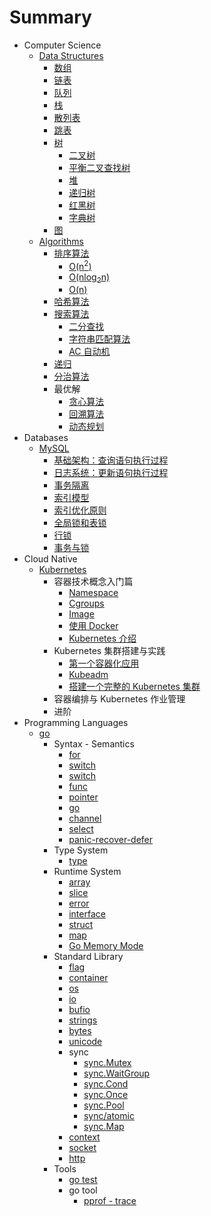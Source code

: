 # Summary

+ Computer Science
    + [Data Structures](computer-science/data-structures/data-structures.md)
        + [数组](computer-science/data-structures/array.md)
        + [链表](computer-science/data-structures/linkedlist.md)
        + [队列](computer-science/data-structures/queue.md)
        + [栈](computer-science/data-structures/stack.md)
        + [散列表](computer-science/data-structures/hashtable.md)
        + [跳表](computer-science/data-structures/skiplist.md)
        + [树](computer-science/data-structures/tree/tree.md)
            + [二叉树](computer-science/data-structures/tree/binarytree.md)
            + [平衡二叉查找树](computer-science/data-structures/tree/balancetree.md)
            + [堆](computer-science/data-structures/tree/heap.md)
            + [递归树](computer-science/data-structures/tree/recursiontree.md)
            + [红黑树](computer-science/data-structures/tree/redblacktree.md)
            + [字典树](computer-science/data-structures/tree/trietree.md)
        + [图](computer-science/data-structures/graph.md)
    + [Algorithms](computer-science/algorithms/algorithms.md)
        + [排序算法](computer-science/algorithms/sort/sort.md)
            + [O(n<sup>2</sup>)](computer-science/algorithms/sort/sort-On2.md)
            + [O(nlog<sub>2</sub>n)](computer-science/algorithms/sort/sort-Onlogn.md)
            + [O(n)](computer-science/algorithms/sort/sort-On.md)
        + [哈希算法](computer-science/algorithms/hash.md)
        + [搜索算法](computer-science/algorithms/search/search.md)
            + [二分查找](computer-science/algorithms/search/binary-search.md)
            + [字符串匹配算法](computer-science/algorithms/search/string.md)
            + [AC 自动机](computer-science/algorithms/search/aho-corasick.md)
        + [递归](computer-science/algorithms/recursion.md)
        + [分治算法](computer-science/algorithms/divide-and-conquer.md)
        + 最优解
            + [贪心算法](computer-science/algorithms/optimization/backtracking.md)
            + [回溯算法](computer-science/algorithms/optimization/dp.md)
            + [动态规划](computer-science/algorithms/optimization/greedy.md)
+ Databases
    + [MySQL](databases/mysql/mysql.md)
        + [基础架构：查询语句执行过程](databases/mysql/query-execution.md)
        + [日志系统：更新语句执行过程](databases/mysql/update-execution.md)
        + [事务隔离](databases/mysql/transaction-isolation.md)
        + [索引模型](databases/mysql/indexing-model.md)
        + [索引优化原则](databases/mysql/index-optimization-principles.md)
        + [全局锁和表锁](databases/mysql/global-and-table-locks.md)
        + [行锁](databases/mysql/row-lock.md)
        + [事务与锁](databases/mysql/transactions-and-locks.md)
+ Cloud Native
    + [Kubernetes](cloud-native/kubernetes/kubernetes.md)
        + 容器技术概念入门篇
            + [Namespace](cloud-native/kubernetes/container-concept/namespace.md)
            + [Cgroups](cloud-native/kubernetes/container-concept/cgroups.md)
            + [Image](cloud-native/kubernetes/container-concept/image.md)
            + [使用 Docker](cloud-native/kubernetes/container-concept/docker.md)
            + [Kubernetes 介绍](cloud-native/kubernetes/container-concept/kubernetes.md)
        + Kubernetes 集群搭建与实践
            + [第一个容器化应用](cloud-native/kubernetes/cluster-setup/app.md)
            + [Kubeadm](cloud-native/kubernetes/cluster-setup/kubeadm.md)
            + [搭建一个完整的 Kubernetes 集群](cloud-native/kubernetes/cluster-setup/setup.md)
        + 容器编排与 Kubernetes 作业管理
        + 进阶
+ Programming Languages
    + [go](programming-languages/go/go.md)
        + Syntax - Semantics
            + [for](programming-languages/go/syntax-semantics/for.md)
            + [switch](programming-languages/go/syntax-semantics/switch.md)
            + [switch](programming-languages/go/syntax-semantics/bracket.md)
            + [func](programming-languages/go/syntax-semantics/func.md)
            + [pointer](programming-languages/go/syntax-semantics/pointer.md)
            + [go](programming-languages/go/syntax-semantics/go.md)
            + [channel](programming-languages/go/syntax-semantics/channel.md)
            + [select](programming-languages/go/syntax-semantics/select.md)
            + [panic-recover-defer](programming-languages/go/syntax-semantics/panic-recover-defer.md)
        + Type System
            + [type](programming-languages/go/type-system/type.md)
        + Runtime System
            + [array](programming-languages/go/runtime-system/array.md)
            + [slice](programming-languages/go/runtime-system/slice.md)
            + [error](programming-languages/go/runtime-system/error.md)
            + [interface](programming-languages/go/runtime-system/interface.md)
            + [struct](programming-languages/go/runtime-system/struct.md)
            + [map](programming-languages/go/runtime-system/map.md)
            + [Go Memory Mode](programming-languages/go/runtime-system/memory-mode.md)
        + Standard Library
            + [flag](programming-languages/go/standard-library/flag.md)
            + [container](programming-languages/go/standard-library/container.md)
            + [os](programming-languages/go/standard-library/os.md)
            + [io](programming-languages/go/standard-library/io.md)
            + [bufio](programming-languages/go/standard-library/bufio.md)
            + [strings](programming-languages/go/standard-library/strings.md)
            + [bytes](programming-languages/go/standard-library/bytes.md)
            + [unicode](programming-languages/go/standard-library/unicode.md)
            + sync
                + [sync.Mutex](programming-languages/go/standard-library/sync-mutex.md)
                + [sync.WaitGroup](programming-languages/go/standard-library/sync-waitgroup.md)
                + [sync.Cond](programming-languages/go/standard-library/sync-cond.md)
                + [sync.Once](programming-languages/go/standard-library/sync-once.md)
                + [sync.Pool](programming-languages/go/standard-library/sync-pool.md)
                + [sync/atomic](programming-languages/go/standard-library/sync-atomic.md)
                + [sync.Map](programming-languages/go/standard-library/sync-map.md)
            + [context](programming-languages/go/standard-library/context.md)
            + [socket](programming-languages/go/standard-library/socket.md)
            + [http](programming-languages/go/standard-library/http.md)
        + Tools
            + [go test](programming-languages/go/tools/test.md)
            + go tool
                + [pprof - trace](programming-languages/go/tools/pprof-trace.md)
